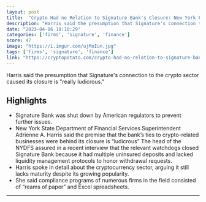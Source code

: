 ```yaml
---
layout: post
title:  "Crypto Had no Relation to Signature Bank's Closure: New York Finance Regulator"
description: "Harris said the presumption that Signature's connection to the crypto sector caused its closure is \"really ludicrous.\""
date: "2023-04-06 18:10:29"
categories: ['firms', 'signature', 'finance']
score: 47
image: "https://i.imgur.com/ujMoIun.jpg"
tags: ['firms', 'signature', 'finance']
link: "https://cryptopotato.com/crypto-had-no-relation-to-signature-banks-closure-new-york-finance-regulator/"
---
```


Harris said the presumption that Signature's connection to the crypto sector caused its closure is \"really ludicrous.\"

## Highlights

- Signature Bank was shut down by American regulators to prevent further issues.
- New York State Department of Financial Services Superintendent Adrienne A. Harris said the premise that the bank’s ties to crypto-related businesses were behind its closure is “ludicrous” The head of the NYDFS assured in a recent interview that the relevant watchdogs closed Signature Bank because it had multiple uninsured deposits and lacked liquidity management protocols to honor withdrawal requests.
- Harris spoke in detail about the cryptocurrency sector, arguing it still lacks maturity despite its growing popularity.
- She said compliance programs of numerous firms in the field consisted of “reams of paper” and Excel spreadsheets.

---
